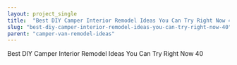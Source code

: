 ```yaml
---
layout: project_single
title:  "Best DIY Camper Interior Remodel Ideas You Can Try Right Now 40"
slug: "best-diy-camper-interior-remodel-ideas-you-can-try-right-now-40"
parent: "camper-van-remodel-ideas"
---
```

Best DIY Camper Interior Remodel Ideas You Can Try Right Now 40
